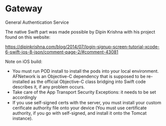 # Gateway
General Authentication Service

The native Swift part was made possible by Dipin Krishna with his project found on this website:

https://dipinkrishna.com/blog/2014/07/login-signup-screen-tutorial-xcode-6-swift-ios-8-json/comment-page-2/#comment-43081

Note on iOS build:
- You must run POD install to install the pods into your local environment. AFNetwork is an Objective-C dependency that is supposed to be re-installed as the official Objective-C class bridging into Swift code describes it, if any problem occurs. 
- Take care of the App Transport Security Exceptions: it needs to be set accordingly
- If you use self-signed certs with the server, you must install your custom cerificate authority file onto your device (You must use certificate authority, if you go with self-signed, and install it onto the Tomcat instance).

